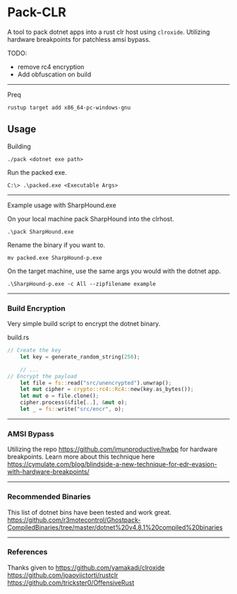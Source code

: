 # Pack-CLR
A tool to pack dotnet apps into a rust clr host using `clroxide`. Utilizing hardware breakpoints for patchless amsi bypass.

TODO: 
- remove rc4 encryption
- Add obfuscation on build

---
Preq
```
rustup target add x86_64-pc-windows-gnu
```

## Usage 

Building

```
./pack <dotnet exe path>
```

Run the packed exe.

```
C:\> .\packed.exe <Executable Args>
```

---

Example usage with SharpHound.exe

On your local machine pack SharpHound into the clrhost.
```
.\pack SharpHound.exe
```

Rename the binary if you want to.
```
mv packed.exe SharpHound-p.exe
```

On the target machine, use the same args you would with the dotnet app.

```
.\SharpHound-p.exe -c All --zipfilename example
```


---

### Build Encryption

Very simple build script to encrypt the dotnet binary.

build.rs
```rust
// Create the key 
    let key = generate_random_string(256);

    // ...
// Encrypt the payload
    let file = fs::read("src/unencrypted").unwrap();
    let mut cipher = crypto::rc4::Rc4::new(key.as_bytes());
    let mut o = file.clone();
    cipher.process(&file[..], &mut o);
    let _ = fs::write("src/encr", o);
```
---

### AMSI Bypass

Utilizing the repo https://github.com/imunproductive/hwbp for hardware breakpoints. Learn 
more about this technique here https://cymulate.com/blog/blindside-a-new-technique-for-edr-evasion-with-hardware-breakpoints/

---

### Recommended Binaries
This list of dotnet bins have been tested and work great.
https://github.com/r3motecontrol/Ghostpack-CompiledBinaries/tree/master/dotnet%20v4.8.1%20compiled%20binaries

---


### References
Thanks given to
https://github.com/yamakadi/clroxide
https://github.com/joaoviictorti/rustclr
https://github.com/trickster0/OffensiveRust

